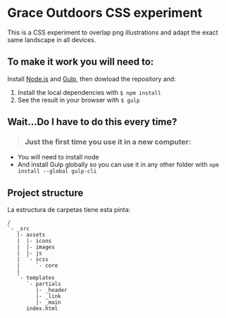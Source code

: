 
# Grace Outdoors CSS experiment
This is a CSS experiment to overlap png illustrations and adapt the exact same landscape in all devices. 

## To make it work you will need to:
Install [Node.js](https://nodejs.org/) and [Gulp](https://gulpjs.com), then dowload the repository and:
1. Install the local dependencies with `$ npm install`
2. See the result in your browser with `$ gulp`

## Wait...Do I have to do this every time?
> ### Just the first time you use it in a new computer:
- You will need to install node
- And install Gulp globally so you can use it in any other folder with `npm install --global gulp-cli`


## Project structure


La estructura de carpetas tiene esta pinta:
```
/
`- _src
   |- assets
   |  |- icons
   |  |- images
   |  |- js
   |  `- scss
   |     `- core
   |
   `- templates
      `- partials
         |- _header
         |- _link
         |- _main
      index.html


```


